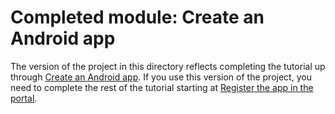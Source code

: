 # Completed module: Create an Android app

The version of the project in this directory reflects completing the tutorial up through [Create an Android app](https://docs.microsoft.com/graph/tutorials/android?tutorial-step=1). If you use this version of the project, you need to complete the rest of the tutorial starting at [Register the app in the portal](https://docs.microsoft.com/graph/tutorials/android?tutorial-step=2).
